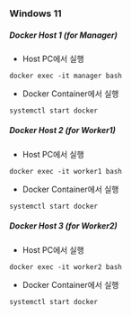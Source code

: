 ### Windows 11
##### Docker Host 1 (for Manager)
* Host PC에서 실행
```
docker exec -it manager bash
```
* Docker Container에서 실행 
```
systemctl start docker
```

##### Docker Host 2 (for Worker1)
* Host PC에서 실행
```
docker exec -it worker1 bash
```
* Docker Container에서 실행 
```
systemctl start docker
```

##### Docker Host 3 (for Worker2)
* Host PC에서 실행
```
docker exec -it worker2 bash
```
* Docker Container에서 실행 
```
systemctl start docker
```